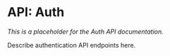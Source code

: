 # API: Auth

_This is a placeholder for the Auth API documentation._

Describe authentication API endpoints here.
